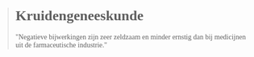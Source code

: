 ><h1 style="font-family:papyrus">Kruidengeneeskunde</h1>
>
> <p style="font-family:papyrus">"Negatieve bijwerkingen zijn zeer zeldzaam en minder ernstig dan bij medicijnen uit de farmaceutische industrie."</p>

